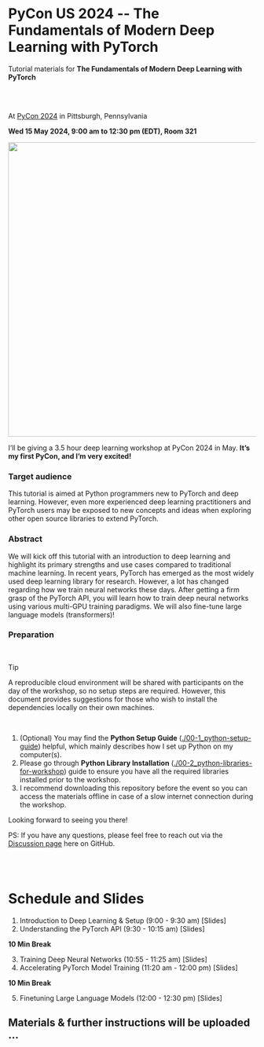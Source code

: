 # PyCon US 2024 -- The Fundamentals of Modern Deep Learning with PyTorch
Tutorial materials for **The Fundamentals of Modern Deep Learning with PyTorch**

<br>
<br>

At [PyCon 2024](https://us.pycon.org/2024/) in Pittsburgh, Pennsylvania

**Wed 15 May 2024, 9:00 am to 12:30 pm (EDT), Room 321**

<img src="https://sebastianraschka.com/images/talks/2024-pycon-cover.webp" width=600>

I’ll be giving a 3.5 hour deep learning workshop at PyCon 2024 in May. **It’s my first PyCon, and I’m very excited!**

### Target audience

This tutorial is aimed at Python programmers new to PyTorch and deep learning. However, even more experienced deep learning practitioners and PyTorch users may be exposed to new concepts and ideas when exploring other open source libraries to extend PyTorch.

### Abstract

We will kick off this tutorial with an introduction to deep learning and highlight its primary strengths and use cases compared to traditional machine learning. In recent years, PyTorch has emerged as the most widely used deep learning library for research. However, a lot has changed regarding how we train neural networks these days. After getting a firm grasp of the PyTorch API, you will learn how to train deep neural networks using various multi-GPU training paradigms. We will also fine-tune large language models (transformers)!

### Preparation

&nbsp;

> [!TIP]
> A reproducible cloud environment will be shared with participants on the day of the workshop, so no setup steps are required. However, this document provides suggestions for those who wish to install the dependencies locally on their own machines.

&nbsp;

1. (Optional) You may find the **Python Setup Guide** ([./00-1_python-setup-guide](./00-1_python-setup-guide)) helpful, which mainly describes how I set up Python on my computer(s).
2. Please go through **Python Library Installation** ([./00-2_python-libraries-for-workshop](./00-2_python-libraries-for-workshop)) guide to ensure you have all the required libraries installed prior to the workshop.
3. I recommend downloading this repository before the event so you can access the materials offline in case of a slow internet connection during the workshop.

Looking forward to seeing you there!

PS: If you have any questions, please feel free to reach out via the [Discussion page](https://github.com/rasbt/pycon2024/discussions) here on GitHub.

<br>
<br>



# Schedule and Slides

1. Introduction to Deep Learning & Setup (9:00 - 9:30 am) [Slides]
2. Understanding the PyTorch API (9:30 - 10:15 am) [Slides]

**10 Min Break**

3. Training Deep Neural Networks (10:55 - 11:25 am) [Slides]
4. Accelerating PyTorch Model Training (11:20 am - 12:00 pm) [Slides]

**10 Min Break**

5. Finetuning Large Language Models (12:00 - 12:30 pm) [Slides]


## Materials & further instructions will be uploaded ...

